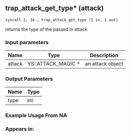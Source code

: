 ## trap_attack_get_type* (attack)

`syscall 2, 34 ; trap_attack_get_type (1 in, 1 out)`

returns the type of the passed in attack

### Input parameters
| Name | Type | Description
|------|------|------------
| attack   | YS::ATTACK_MAGIC *   | an attack object


### Output Parameters
| Name | Type
|------|-----
| type   | int   
### Example Usage From NA



### Appears in:



